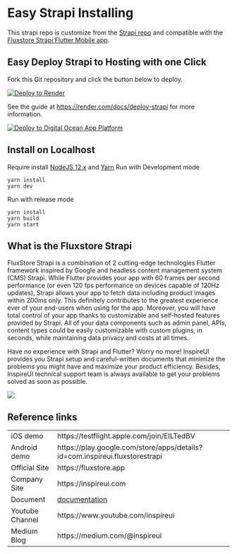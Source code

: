 # Easy Strapi Installing

This strapi repo is customize from the [Strapi repo](https://github.com/strapi/strapi) and compatible with the [Fluxstore Strapi Flutter Mobile app](1.envato.market/2P4YM).

## Easy Deploy Strapi to Hosting with one Click

Fork this Git repository and click the button below to deploy.

[![Deploy to Render](https://trello-attachments.s3.amazonaws.com/5d29325d2000ef2fad36345f/5f819c1647913f104387c46c/1bc9e2bdc29f61050e75deb4a98c0594/render.svg)](https://render.com/deploy)

See the guide at https://render.com/docs/deploy-strapi for more information.

[![Deploy to Digital Ocean App Platform](https://trello-attachments.s3.amazonaws.com/5d29325d2000ef2fad36345f/5f819c1647913f104387c46c/0405aa8c75492358404169ced17c7c52/do.svg)](https://cloud.digitalocean.com/apps/new)


## Install on Localhost

Require install [NodeJS 12.x](https://nodejs.org/en) and [Yarn](https://yarnpkg.com/)
Run with Development mode
```
yarn install
yarn dev
```
Run with release mode
```
yarn install
yarn build
yarn start
```

## What is the Fluxstore Strapi

FluxStore Strapi is a combination of 2 cutting-edge technologies Flutter framework inspired by Google and headless content management system (CMS) Strapi. While Flutter provides your app with 60 frames per second performance (or even 120 fps performance on devices capable of 120Hz updates), Strapi allows your app to fetch data including product images within 200ms only. This definitely contributes to the greatest experience ever of your end-users when using for the app. Moreover, you will have total control of your app thanks to customizable and self-hosted features provided by Strapi. All of your data components such as admin panel, APIs, content types could be easily customizable with custom plugins, in seconds, while maintaining data privacy and costs at all times.

Have no experience with Strapi and Flutter? Worry no more! InspireUI provides you Strapi setup and careful-written documents that minimize the problems you might have and maximize your product efficiency. Besides, InspireUI technical support team is always available to get your problems solved as soon as possible.

<img src="https://trello-attachments.s3.amazonaws.com/5d29325d2000ef2fad36345f/5ef8576b50c26378862d17be/52ccda7205d29f407b6059bf6e60a2eb/fluxstore-strapi.png" />
<h2>Reference links</h2>
<table>
<tr>
<td>iOS demo</td>
<td>https://testflight.apple.com/join/EILTedBV</td>
</tr>
<tr>
<td>Android demo</td>
<td>https://play.google.com/store/apps/details?id=com.inspireui.fluxstorestrapi</td>
</tr>
<tr>
<td>Official Site</td>
<td>https://fluxstore.app</td>
</tr>
<tr>
<td>Company Site</td>
<td>https://inspireui.com</td>
</tr>
<tr>
<td>Document</td>
<td><a href="https://support.inspireui.com/help-center/articles/3/7/70/4-strapi">documentation</a> </td>
</tr>
<tr>
<td>Youtube Channel</td>
<td>https://www.youtube.com/inspireui</td>
</tr>
<tr>
<td>Medium Blog</td>
<td>https://medium.com/@inspireui</td>
</tr>
</table>
